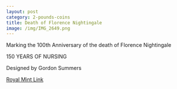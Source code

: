 ```yaml
---
layout: post
category: 2-pounds-coins
title: Death of Florence Nightingale
image: /img/IMG_2649.png
---
```


Marking the 100th Anniversary of the death of Florence Nightingale

150 YEARS OF NURSING

Designed by Gordon Summers

[Royal Mint Link](http://www.royalmint.com/discover/uk-coins/coin-design-and-specifications/two-pound-coin/2010-florence-nightingale)
